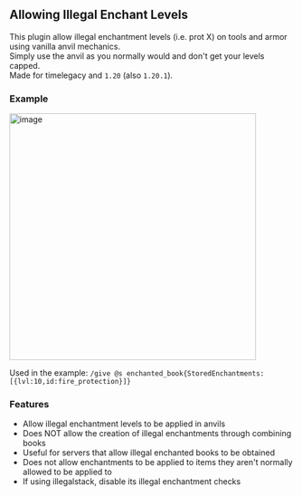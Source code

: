 ## Allowing Illegal Enchant Levels
This plugin allow illegal enchantment levels (i.e. prot X) on tools and armor using vanilla anvil mechanics.  
Simply use the anvil as you normally would and don't get your levels capped.  
Made for timelegacy and `1.20` (also `1.20.1`).
### Example
<img width="436" alt="image" src="https://github.com/user-attachments/assets/3b8858c3-17d4-4f30-a74d-4702e10fbbcf">

Used in the example: `/give @s enchanted_book{StoredEnchantments:[{lvl:10,id:fire_protection}]}`  

### Features
- Allow illegal enchantment levels to be applied in anvils
- Does NOT allow the creation of illegal enchantments through combining books
- Useful for servers that allow illegal enchanted books to be obtained
- Does not allow enchantments to be applied to items they aren't normally allowed to be applied to
- If using illegalstack, disable its illegal enchantment checks
